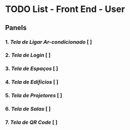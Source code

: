 # TODO List - Front End - User

## Panels

### 1. ***Tela de Ligar Ar-condicionado*** [ ]

### 2. ***Tela de Login*** [ ]

### 3. ***Tela de Espaços*** [ ]

### 4. ***Tela de Edifícios*** [ ]

### 5. ***Tela de Projetores*** [ ]

### 6. ***Tela de Salas*** [ ]

### 7. ***Tela de QR Code*** [ ]